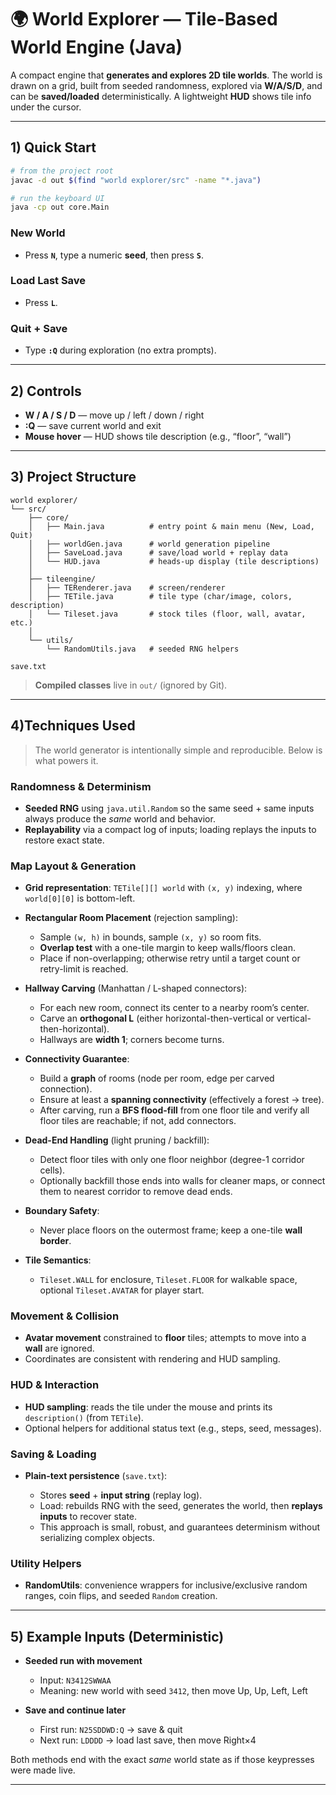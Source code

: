 
# 🌍 World Explorer — Tile-Based World Engine (Java)

A compact engine that **generates and explores 2D tile worlds**. The world is drawn on a grid, built from seeded randomness, explored via **W/A/S/D**, and can be **saved/loaded** deterministically. A lightweight **HUD** shows tile info under the cursor.

---

## 1) Quick Start

```bash
# from the project root
javac -d out $(find "world explorer/src" -name "*.java")

# run the keyboard UI
java -cp out core.Main
````

### New World

* Press **`N`**, type a numeric **seed**, then press **`S`**.

### Load Last Save

* Press **`L`**.

### Quit + Save

* Type **`:Q`** during exploration (no extra prompts).

---

## 2) Controls

* **W / A / S / D** — move up / left / down / right
* **:Q** — save current world and exit
* **Mouse hover** — HUD shows tile description (e.g., “floor”, “wall”)

---

## 3) Project Structure

```
world explorer/
└── src/
    ├── core/
    │   ├── Main.java          # entry point & main menu (New, Load, Quit)
    │   ├── worldGen.java      # world generation pipeline
    │   ├── SaveLoad.java      # save/load world + replay data
    │   └── HUD.java           # heads-up display (tile descriptions)
    │
    ├── tileengine/
    │   ├── TERenderer.java    # screen/renderer
    │   ├── TETile.java        # tile type (char/image, colors, description)
    │   └── Tileset.java       # stock tiles (floor, wall, avatar, etc.)
    │
    └── utils/
        └── RandomUtils.java   # seeded RNG helpers

save.txt
```

> **Compiled classes** live in `out/` (ignored by Git).

---

## 4)Techniques Used

> The world generator is intentionally simple and reproducible. Below is what powers it.

### Randomness & Determinism

* **Seeded RNG** using `java.util.Random` so the same seed + same inputs always produce the *same* world and behavior.
* **Replayability** via a compact log of inputs; loading replays the inputs to restore exact state.

### Map Layout & Generation

* **Grid representation**: `TETile[][] world` with `(x, y)` indexing, where `world[0][0]` is bottom-left.
* **Rectangular Room Placement** (rejection sampling):

  * Sample `(w, h)` in bounds, sample `(x, y)` so room fits.
  * **Overlap test** with a one-tile margin to keep walls/floors clean.
  * Place if non-overlapping; otherwise retry until a target count or retry-limit is reached.
* **Hallway Carving** (Manhattan / L-shaped connectors):

  * For each new room, connect its center to a nearby room’s center.
  * Carve an **orthogonal L** (either horizontal-then-vertical or vertical-then-horizontal).
  * Hallways are **width 1**; corners become turns.
* **Connectivity Guarantee**:

  * Build a **graph** of rooms (node per room, edge per carved connection).
  * Ensure at least a **spanning connectivity** (effectively a forest → tree).
  * After carving, run a **BFS flood-fill** from one floor tile and verify all floor tiles are reachable; if not, add connectors.
* **Dead-End Handling** (light pruning / backfill):

  * Detect floor tiles with only one floor neighbor (degree-1 corridor cells).
  * Optionally backfill those ends into walls for cleaner maps, or connect them to nearest corridor to remove dead ends.
* **Boundary Safety**:

  * Never place floors on the outermost frame; keep a one-tile **wall border**.
* **Tile Semantics**:

  * `Tileset.WALL` for enclosure, `Tileset.FLOOR` for walkable space, optional `Tileset.AVATAR` for player start.

### Movement & Collision

* **Avatar movement** constrained to **floor** tiles; attempts to move into a **wall** are ignored.
* Coordinates are consistent with rendering and HUD sampling.

### HUD & Interaction

* **HUD sampling**: reads the tile under the mouse and prints its `description()` (from `TETile`).
* Optional helpers for additional status text (e.g., steps, seed, messages).

### Saving & Loading

* **Plain-text persistence** (`save.txt`):

  * Stores **seed** + **input string** (replay log).
  * Load: rebuilds RNG with the seed, generates the world, then **replays inputs** to recover state.
  * This approach is small, robust, and guarantees determinism without serializing complex objects.

### Utility Helpers

* **RandomUtils**: convenience wrappers for inclusive/exclusive random ranges, coin flips, and seeded `Random` creation.

---

## 5) Example Inputs (Deterministic)

* **Seeded run with movement**

  * Input: `N3412SWWAA`
  * Meaning: new world with seed `3412`, then move Up, Up, Left, Left

* **Save and continue later**

  * First run: `N25SDDWD:Q` → save & quit
  * Next run: `LDDDD` → load last save, then move Right×4

Both methods end with the exact *same* world state as if those keypresses were made live.

---





```
```
